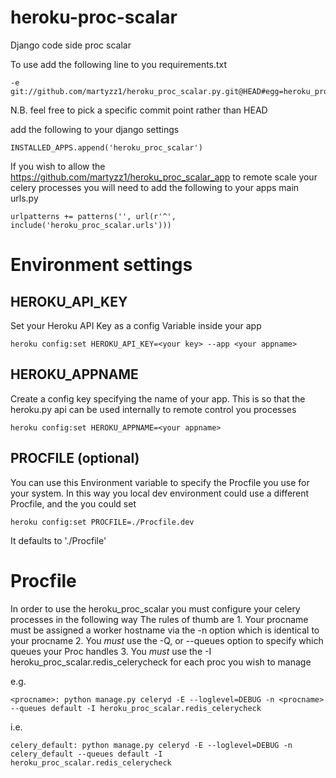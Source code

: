 heroku-proc-scalar
==================

Django code side proc scalar

To use add the following line to you requirements.txt

    -e git://github.com/martyzz1/heroku_proc_scalar.py.git@HEAD#egg=heroku_proc_scalar

N.B. feel free to pick a specific commit point rather than HEAD


add the following to your django settings

    INSTALLED_APPS.append('heroku_proc_scalar')

If you wish to allow the https://github.com/martyzz1/heroku_proc_scalar_app to remote scale your celery processes you will need to add the following to your apps main urls.py

    urlpatterns += patterns('', url(r'^', include('heroku_proc_scalar.urls')))

Environment settings
====================

HEROKU_API_KEY  
--------------
Set your Heroku API Key as a config Variable inside your app

    heroku config:set HEROKU_API_KEY=<your key> --app <your appname>

HEROKU_APPNAME
--------------
Create a config key specifying the name of your app. This is so that the heroku.py api can be used internally to remote control you processes

    heroku config:set HEROKU_APPNAME=<your appname>

PROCFILE (optional)
--------
You can use this Environment variable to specify the Procfile you use for your system. In this way you local dev environment could use a different Procfile, and the you could set

    heroku config:set PROCFILE=./Procfile.dev

It defaults to './Procfile'

Procfile
========

In order to use the heroku_proc_scalar you must configure your celery processes in the following way
The rules of thumb are
    1. Your procname must be assigned a worker hostname via the -n option which is identical to your procname
    2. You *must* use the -Q, or --queues option to specify which queues your Proc handles
    3. You *must* use the -I  heroku_proc_scalar.redis_celerycheck for each proc you wish to manage

e.g.

    <procname>: python manage.py celeryd -E --loglevel=DEBUG -n <procname> --queues default -I heroku_proc_scalar.redis_celerycheck

i.e.
    
    celery_default: python manage.py celeryd -E --loglevel=DEBUG -n celery_default --queues default -I heroku_proc_scalar.redis_celerycheck
